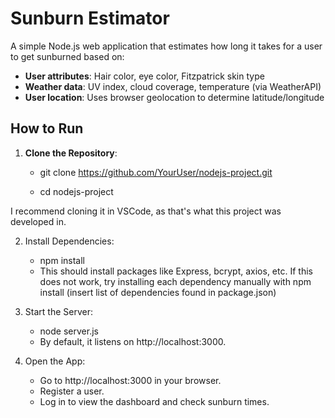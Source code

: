 # Sunburn Estimator

A simple Node.js web application that estimates how long it takes for a user to get sunburned based on:

- **User attributes**: Hair color, eye color, Fitzpatrick skin type
- **Weather data**: UV index, cloud coverage, temperature (via WeatherAPI)
- **User location**: Uses browser geolocation to determine latitude/longitude

## How to Run

1. **Clone the Repository**:
   - git clone https://github.com/YourUser/nodejs-project.git

   - cd nodejs-project

I recommend cloning it in VSCode, as that's what this project was developed in.

2. Install Dependencies:
   - npm install
   - This should install packages like Express, bcrypt, axios, etc. If this does not work,
   try installing each dependency manually with npm install (insert list of dependencies found in package.json)

3. Start the Server:
   - node server.js
   - By default, it listens on http://localhost:3000.

4. Open the App:
   - Go to http://localhost:3000 in your browser.
   - Register a user.
   - Log in to view the dashboard and check sunburn times.
